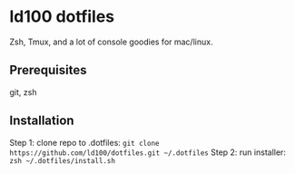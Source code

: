 # ld100 dotfiles

Zsh, Tmux, and a lot of console goodies for mac/linux.

## Prerequisites

git, zsh

## Installation

Step 1: clone repo to .dotfiles: `git clone https://github.com/ld100/dotfiles.git ~/.dotfiles`
Step 2: run installer: `zsh ~/.dotfiles/install.sh`